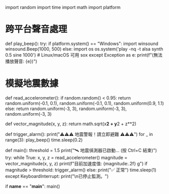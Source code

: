  import random
import time
import math
import platform

# 跨平台聲音處理
def play_beep():
    try:
        if platform.system() == "Windows":
            import winsound
            winsound.Beep(1000, 500)
        else:
            import os
            os.system('play -nq -t alsa synth 0.5 sine 1000')  # Linux/macOS 可用 sox
    except Exception as e:
        print(f"(無法播放聲音: {e})")

# 模擬地震數據
def read_accelerometer():
    if random.random() < 0.95:
        return random.uniform(-0.1, 0.1), random.uniform(-0.1, 0.1), random.uniform(0.9, 1.1)
    else:
        return random.uniform(-3, 3), random.uniform(-3, 3), random.uniform(-3, 3)

def vector_magnitude(x, y, z):
    return math.sqrt(x**2 + y**2 + z**2)

def trigger_alarm():
    print("⚠️⚠️⚠️ 地震警報！請立即避難 ⚠️⚠️⚠️")
    for _ in range(3):
        play_beep()
        time.sleep(0.2)

def main():
    threshold = 1.5
    print("🛰️ 地震偵測器已啟動... (按 Ctrl+C 結束)")
    try:
        while True:
            x, y, z = read_accelerometer()
            magnitude = vector_magnitude(x, y, z)
            print(f"目前加速度值: {magnitude:.2f} g")
            if magnitude > threshold:
                trigger_alarm()
            else:
                print("✅ 正常")
            time.sleep(1)
    except KeyboardInterrupt:
        print("\n已停止監測。")

if __name__ == "__main__":
    main()